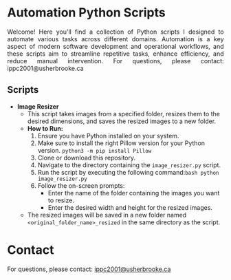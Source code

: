 # Automation Python Scripts

<p align="justify">
Welcome! Here you'll find a collection of Python scripts I designed to automate various tasks across different domains. Automation is a key aspect of modern software development and operational workflows, and these scripts aim to streamline repetitive tasks, enhance efficiency, and reduce manual intervention. For questions, please contact: ippc2001@usherbrooke.ca
</p>


## Scripts

- **Image Resizer**
    - This script takes images from a specified folder, resizes them to the desired dimensions, and saves the resized images to a new folder.
    - **How to Run:**
        1. Ensure you have Python installed on your system.
        2. Make sure to install the right Pillow version for your Python version. ```python3 -m pip install Pillow```
        3. Clone or download this repository.
        4. Navigate to the directory containing the `image_resizer.py` script.
        5. Run the script by executing the following command:```bash python image_resizer.py```
        6. Follow the on-screen prompts:
            - Enter the name of the folder containing the images you want to resize.
            - Enter the desired width and height for the resized images.
    - The resized images will be saved in a new folder named `<original_folder_name>_resized` in the same directory as the script.


# Contact

For questions, please contact: ippc2001@usherbrooke.ca
